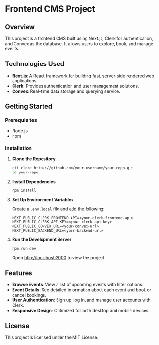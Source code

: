 # Frontend CMS Project

## Overview

This project is a frontend CMS built using Next.js, Clerk for authentication, and Convex as the database. It allows users to explore, book, and manage events.

## Technologies Used

- **Next.js**: A React framework for building fast, server-side rendered web applications.
- **Clerk**: Provides authentication and user management solutions.
- **Convex**: Real-time data storage and querying service.

## Getting Started

### Prerequisites

- Node.js
- npm

### Installation

1. **Clone the Repository**

   ```sh
   git clone https://github.com/your-username/your-repo.git
   cd your-repo
   ```

2. **Install Dependencies**

   ```sh
   npm install
   ```

3. **Set Up Environment Variables**

   Create a `.env.local` file and add the following:

   ```env
   NEXT_PUBLIC_CLERK_FRONTEND_API=<your-clerk-frontend-api>
   NEXT_PUBLIC_CLERK_API_KEY=<your-clerk-api-key>
   NEXT_PUBLIC_CONVEX_URL=<your-convex-url>
   NEXT_PUBLIC_BACKEND_URL=<your-backend-url>
   ```

4. **Run the Development Server**

   ```sh
   npm run dev
   ```

   Open [http://localhost:3000](http://localhost:3000) to view the project.

## Features

- **Browse Events**: View a list of upcoming events with filter options.
- **Event Details**: See detailed information about each event and book or cancel bookings.
- **User Authentication**: Sign up, log in, and manage user accounts with Clerk.
- **Responsive Design**: Optimized for both desktop and mobile devices.

## License

This project is licensed under the MIT License.
